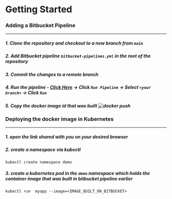 # Getting Started

### Adding a Bitbucket Pipeline
----
##### 1. Clone the repository and checkout to a **new** branch from `main`
##### 2. Add Bitbucket pipeline `bitbucket-pipelines.yml` in the root of the repository
##### 3. Commit the changes to a remote branch
##### 4. Run the pipeline - [Click Here](https://bitbucket.org/pavankumar6997/workshop/pipelines/results/page/1) -> Click `Run Pipeline` -> Select `<your branch>` -> Click `Run`
##### 5. Copy the docker image id that was built ![docker push](./docs/docker-push.png)

### Deploying the docker image in Kubernetes
----
##### 1. open the link shared with you on your desired browser
##### 2. create a namespace via kubectl
```
kubectl create namespace demo
```
##### 3. create a kubernetes pod in the `demo` namespace which holds the container image that was built in bitbucket pipeline earlier
```
kubectl run  myapp --image=<IMAGE_BUILT_ON_BITBUCKET>
